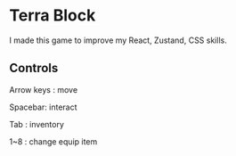 # Terra Block

I made this game to improve my React, Zustand, CSS skills.

## Controls

Arrow keys : move   

Spacebar: interact  

Tab : inventory  

1~8 : change equip item   

 
  
